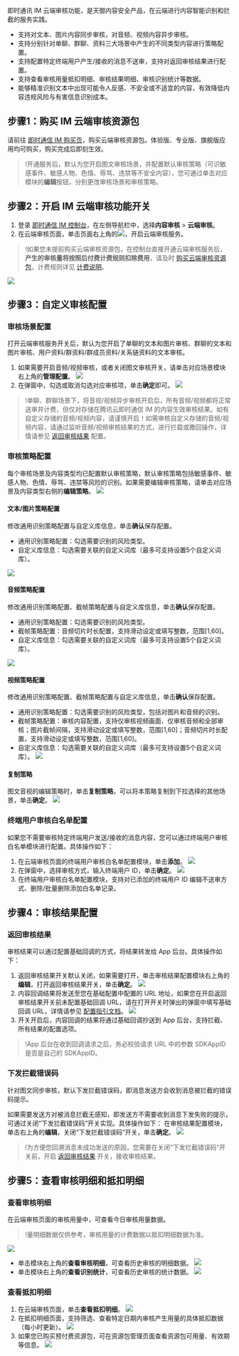 即时通讯 IM 云端审核功能，是天御内容安全产品，在云端进行内容智能识别和拦截的服务实践。
- 支持对文本、图片内容同步审核，对音频、视频内容异步审核。
- 支持分别针对单聊、群聊、资料三大场景中产生的不同类型内容进行策略配置。
- 支持配置特定终端用户产生/接收的消息不送审，支持对返回审核结果进行配置。
- 支持查看审核用量抵扣明细、审核结果明细、审核识别统计等数据。
- 能够精准识别文本中出现可能令人反感、不安全或不适宜的内容，有效降低内容违规风险与有害信息识别成本。


## 步骤1：购买 IM 云端审核资源包
请前往 [即时通信 IM 购买页](https://buy.cloud.tencent.com/avc?activeId=safe%C2%AEionId=1)，购买云端审核资源包。体验版、专业版、旗舰版应用均可购买，购买完成后即刻生效。
>!开通服务后，默认为您开启图文审核场景，并配置默认审核策略（可识敏感事件、敏感人物、色情、辱骂、违禁等不安全内容），您可通过单击对应模块的**编辑**按钮，分别更改审核场景和审核策略。
>
## 步骤2：开启 IM 云端审核功能开关
1. 登录 [ 即时通信 IM 控制台](https://console.cloud.tencent.com/im/cloud-audit-setting)，在左侧导航栏中，选择**内容审核** > **云端审核**。
2. 在云端审核页面，单击页面右上角的![](https://qcloudimg.tencent-cloud.cn/raw/c38f504326344e6ce4a292e59c66cbaa.png)，开启云端审核服务。
>!如果您未提前购买云端审核资源包，在控制台直接开通云端审核服务后，**产生的审核量将按照后付费计费规则扣除费用**，请及时 [购买云端审核资源包](https://buy.cloud.tencent.com/avc?activeId=safe%C2%AEionId=1)，计费规则详见 [计费说明](https://cloud.tencent.com/document/product/269/81908#check)。
>
![](https://qcloudimg.tencent-cloud.cn/raw/ecc8b94697c715a95ab423c86883db10.png)


## 步骤3：自定义审核配置
### 审核场景配置
打开云端审核服务开关后，默认为您开启了单聊的文本和图片审核、群聊的文本和图片审核、用户资料/群资料/群成员资料/关系链资料的文本审核。
1. 如果需要开启音频/视频审核，或者关闭图文审核开关，请单击对应场景模块右上角的**管理配置**。
![](https://qcloudimg.tencent-cloud.cn/raw/f266cadb7227c2b33d117fde11999ee3.png)
2. 在弹窗中，勾选或取消勾选对应审核项，单击**确定**即可。
![](https://qcloudimg.tencent-cloud.cn/raw/59e8046999e1cdda3775b903699bf36a.png)
>!单聊、群聊场景下，将音视/视频异步审核开启后，所有音频/视频都将正常送审并计费，但仅对存储在腾讯云即时通信 IM 的内容生效审核结果。如有自定义存储的音频/视频内容，请谨慎开启！如需审核自定义存储的音频/视频内容，请通过监听音频/视频审核结果的方式，进行拦载或撒回操作，详情请参见 [返回审核结果](#fh) 配置。
>

### 审核策略配置
每个审核场景及内容类型均已配置默认审核策略，默认审核策略包括敏感事件、敏感人物、色情、辱骂、违禁等风险的识别。如果需要编辑审核策略，请单击对应场景及内容类型右侧的**编辑策略**。
![](https://qcloudimg.tencent-cloud.cn/raw/eccfa055965128dd805fdc7038992c5d.png)
#### 文本/图片策略配置
修改通用识别策略配置与自定义库信息，单击**确认**保存配置。
- 通用识别策略配置：勾选需要识别的风险类型。
- 自定义库信息：勾选需要关联的自定义词库（最多可支持设置5个自定义词库）。

![](https://qcloudimg.tencent-cloud.cn/raw/8d5484d5a2466ef962603e26584406ef.png)

#### 音频策略配置
修改通用识别策略配置、截帧策略配置与自定义库信息，单击**确认**保存配置。
- 通用识别策略配置：勾选需要识别的风险类型。
- 截帧策略配置：音频切片时长配置，支持滑动设定或填写整数，范围[1,60]。
- 自定义库信息：勾选需要关联的自定义词库（最多可支持设置5个自定义词库）。

![](https://qcloudimg.tencent-cloud.cn/raw/0f579513a91c1ccec2e1acb569832bc9.png)

#### 视频策略配置
修改通用识别策略配置、截帧策略配置与自定义库信息，单击**确认**保存配置。
- 通用识别策略配置：勾选需要识别的风险类型，包括对图片和音频的识别。
- 截帧策略配置：审核内容配置，支持仅审核视频画面、仅审核音频和全部审核；图片截帧间隔，支持滑动设定或填写整数，范围[1,60]；音频切片时长配置，支持滑动设定或填写整数，范围[1,60]。
- 自定义库信息：勾选需要关联的自定义词库（最多可支持设置5个自定义词库）。
![](https://qcloudimg.tencent-cloud.cn/raw/3abe338fded5882606e94040d413ed67.png)

#### 复制策略
图文音视的编辑策略时，单击**复制策略**，可以将本策略复制到下拉选择的其他场景，单击**确定**。
![](https://qcloudimg.tencent-cloud.cn/raw/40f64fb2707a16e69379e3e42b59814e.png)

### 终端用户审核白名单配置
如果您不需要审核特定终端用户发送/接收的消息内容，您可以通过终端用户审核白名单模块进行配置。具体操作如下：
1. 在云端审核页面的终端用户审核白名单配置模块，单击**添加**。
![](https://qcloudimg.tencent-cloud.cn/raw/e4d7feba1cc3016379717d7ff23c5e6c.png)
2. 在弹窗中，选择审核方式，输入终端用户 ID，单击**确定**。
![](https://qcloudimg.tencent-cloud.cn/raw/652361f0dc970fdbd5359fd29f63957e.png)
3. 在终端用户审核白名单配置模块，支持对已添加的终端用户 ID 编辑不送审方式、删除/批量删除添加白名单记录。

## 步骤4：审核结果配置
### 返回审核结果[](id:fh)
审核结果可以通过配置基础回调的方式，将结果转发给 App 后台。具体操作如下：
1. 返回审核结果开关默认关闭，如果需要打开，单击审核结果配置模块右上角的**编辑**，打开返回审核结果开关，单击**确定**。
![](https://qcloudimg.tencent-cloud.cn/raw/22c7cfc866efea59157be24cb1595ec3.png)
2. 内容回调结果将发送至您在基础配置中配置的 URL 地址，如果您在开启返回审核结果开关前未配置基础回调 URL，请在打开开关时弹出的弹窗中填写基础回调 URL，详情请参见 [配置指引文档](https://cloud.tencent.com/document/product/269/32431#.E5.9F.BA.E7.A1.80.E5.9B.9E.E8.B0.83.E9.85.8D.E7.BD.AE)。
![](https://qcloudimg.tencent-cloud.cn/raw/44afe1f940eb438d273d5929ec6e5a3a.png)
3. 开关开启后，内容回调的结果将通过基础回调抄送到 App 后台，支持拦截、所有结果的配置选项。
>!App 后台在收到回调请求之后，务必校验请求 URL 中的参数 SDKAppID 是否是自己的 SDKAppID。
>

### 下发拦截错误码
针对图文同步审核，默认下发拦截错误码，即消息发送方会收到消息被拦截的错误码提示。

如果需要发送方对被消息拦截无感知，即发送方不需要收到消息下发失败的提示，可通过关闭“下发拦截错误码”开关实现。具体操作如下：
在审核结果配置模块，单击右上角的**编辑**，关闭“下发拦截错误码”开关，单击**确定**。
![](https://qcloudimg.tencent-cloud.cn/raw/e3c3cf93e922fac156a49e613f2d20a9.png)
>!为方便您回溯消息未成功发送的原因，您需要在关闭“下发拦截错误码”开关前，开启 [返回审核结果](#fh) 开关，接收审核结果。

## 步骤5：查看审核明细和抵扣明细
### 查看审核明细
在云端审核页面的审核用量中，可查看今日审核用量数据。
>!量明细数据仅供参考，审核用量的计费数据以抵扣明细数据为准。
>
![](https://qcloudimg.tencent-cloud.cn/raw/6b3e1a56e35ac4b1b4eaf1a2f1e35f76.png)
- 单击模块右上角的**查看审核明细**，可查看历史审核的明细数据。
![](https://qcloudimg.tencent-cloud.cn/raw/4e6af5ea853f86a402408358ef5f918c.png)
- 单击模块右上角的**查看识别统计**，可查看历史审核的统计数据。
![](https://qcloudimg.tencent-cloud.cn/raw/d8d8bab810e4698786eeb0f8b5c872de.png)

### 查看抵扣明细
1. 在云端审核页面，单击**查看抵扣明细**。
![](https://qcloudimg.tencent-cloud.cn/raw/e72bb3e25452b1f5e983befae58f78d7.png)
2. 在抵扣明细页面，支持筛选、查看特定日期内审核产生用量的具体抵扣数据（每小时更新）。
![](https://qcloudimg.tencent-cloud.cn/raw/c1a5fbbf781a62e6d9566af956c9d613.png)
3. 如果您已购买预付费资源包，可在资源包管理页面查看资源包可用量、有效期等信息。
![](https://qcloudimg.tencent-cloud.cn/raw/5b653db53eba03c51868ed7ef7633870.png)
